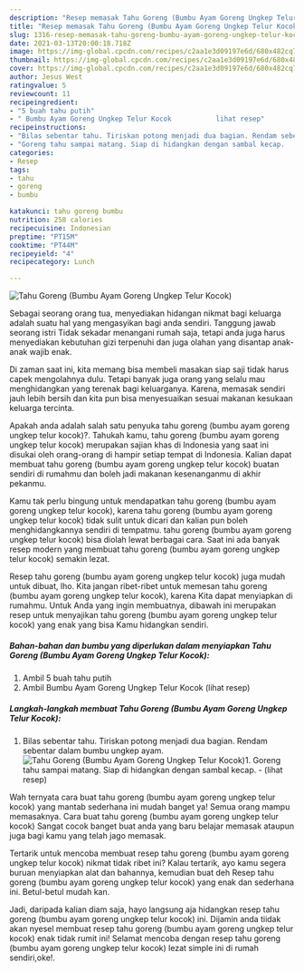 ```yaml
---
description: "Resep memasak Tahu Goreng (Bumbu Ayam Goreng Ungkep Telur Kocok) Sederhana Untuk Jualan"
title: "Resep memasak Tahu Goreng (Bumbu Ayam Goreng Ungkep Telur Kocok) Sederhana Untuk Jualan"
slug: 1316-resep-memasak-tahu-goreng-bumbu-ayam-goreng-ungkep-telur-kocok-sederhana-untuk-jualan
date: 2021-03-13T20:00:18.718Z
image: https://img-global.cpcdn.com/recipes/c2aa1e3d09197e6d/680x482cq70/tahu-goreng-bumbu-ayam-goreng-ungkep-telur-kocok-foto-resep-utama.jpg
thumbnail: https://img-global.cpcdn.com/recipes/c2aa1e3d09197e6d/680x482cq70/tahu-goreng-bumbu-ayam-goreng-ungkep-telur-kocok-foto-resep-utama.jpg
cover: https://img-global.cpcdn.com/recipes/c2aa1e3d09197e6d/680x482cq70/tahu-goreng-bumbu-ayam-goreng-ungkep-telur-kocok-foto-resep-utama.jpg
author: Jesus West
ratingvalue: 5
reviewcount: 11
recipeingredient:
- "5 buah tahu putih"
- " Bumbu Ayam Goreng Ungkep Telur Kocok           lihat resep"
recipeinstructions:
- "Bilas sebentar tahu. Tiriskan potong menjadi dua bagian. Rendam sebentar dalam bumbu ungkep ayam."
- "Goreng tahu sampai matang. Siap di hidangkan dengan sambal kecap.           (lihat resep)"
categories:
- Resep
tags:
- tahu
- goreng
- bumbu

katakunci: tahu goreng bumbu 
nutrition: 258 calories
recipecuisine: Indonesian
preptime: "PT15M"
cooktime: "PT44M"
recipeyield: "4"
recipecategory: Lunch

---
```



![Tahu Goreng (Bumbu Ayam Goreng Ungkep Telur Kocok)](https://img-global.cpcdn.com/recipes/c2aa1e3d09197e6d/680x482cq70/tahu-goreng-bumbu-ayam-goreng-ungkep-telur-kocok-foto-resep-utama.jpg)

Sebagai seorang orang tua, menyediakan hidangan nikmat bagi keluarga adalah suatu hal yang mengasyikan bagi anda sendiri. Tanggung jawab seorang istri Tidak sekadar menangani rumah saja, tetapi anda juga harus menyediakan kebutuhan gizi terpenuhi dan juga olahan yang disantap anak-anak wajib enak.

Di zaman  saat ini, kita memang bisa membeli masakan siap saji tidak harus capek mengolahnya dulu. Tetapi banyak juga orang yang selalu mau menghidangkan yang terenak bagi keluarganya. Karena, memasak sendiri jauh lebih bersih dan kita pun bisa menyesuaikan sesuai makanan kesukaan keluarga tercinta. 



Apakah anda adalah salah satu penyuka tahu goreng (bumbu ayam goreng ungkep telur kocok)?. Tahukah kamu, tahu goreng (bumbu ayam goreng ungkep telur kocok) merupakan sajian khas di Indonesia yang saat ini disukai oleh orang-orang di hampir setiap tempat di Indonesia. Kalian dapat membuat tahu goreng (bumbu ayam goreng ungkep telur kocok) buatan sendiri di rumahmu dan boleh jadi makanan kesenanganmu di akhir pekanmu.

Kamu tak perlu bingung untuk mendapatkan tahu goreng (bumbu ayam goreng ungkep telur kocok), karena tahu goreng (bumbu ayam goreng ungkep telur kocok) tidak sulit untuk dicari dan kalian pun boleh menghidangkannya sendiri di tempatmu. tahu goreng (bumbu ayam goreng ungkep telur kocok) bisa diolah lewat berbagai cara. Saat ini ada banyak resep modern yang membuat tahu goreng (bumbu ayam goreng ungkep telur kocok) semakin lezat.

Resep tahu goreng (bumbu ayam goreng ungkep telur kocok) juga mudah untuk dibuat, lho. Kita jangan ribet-ribet untuk memesan tahu goreng (bumbu ayam goreng ungkep telur kocok), karena Kita dapat menyiapkan di rumahmu. Untuk Anda yang ingin membuatnya, dibawah ini merupakan resep untuk menyajikan tahu goreng (bumbu ayam goreng ungkep telur kocok) yang enak yang bisa Kamu hidangkan sendiri.

<!--inarticleads1-->

##### Bahan-bahan dan bumbu yang diperlukan dalam menyiapkan Tahu Goreng (Bumbu Ayam Goreng Ungkep Telur Kocok):

1. Ambil 5 buah tahu putih
1. Ambil  Bumbu Ayam Goreng Ungkep Telur Kocok           (lihat resep)




<!--inarticleads2-->

##### Langkah-langkah membuat Tahu Goreng (Bumbu Ayam Goreng Ungkep Telur Kocok):

1. Bilas sebentar tahu. Tiriskan potong menjadi dua bagian. Rendam sebentar dalam bumbu ungkep ayam.
<img src="https://img-global.cpcdn.com/steps/b52dafc23ce1fb5a/160x128cq70/tahu-goreng-bumbu-ayam-goreng-ungkep-telur-kocok-langkah-memasak-1-foto.jpg" alt="Tahu Goreng (Bumbu Ayam Goreng Ungkep Telur Kocok)">1. Goreng tahu sampai matang. Siap di hidangkan dengan sambal kecap. -           (lihat resep)




Wah ternyata cara buat tahu goreng (bumbu ayam goreng ungkep telur kocok) yang mantab sederhana ini mudah banget ya! Semua orang mampu memasaknya. Cara buat tahu goreng (bumbu ayam goreng ungkep telur kocok) Sangat cocok banget buat anda yang baru belajar memasak ataupun juga bagi kamu yang telah jago memasak.

Tertarik untuk mencoba membuat resep tahu goreng (bumbu ayam goreng ungkep telur kocok) nikmat tidak ribet ini? Kalau tertarik, ayo kamu segera buruan menyiapkan alat dan bahannya, kemudian buat deh Resep tahu goreng (bumbu ayam goreng ungkep telur kocok) yang enak dan sederhana ini. Betul-betul mudah kan. 

Jadi, daripada kalian diam saja, hayo langsung aja hidangkan resep tahu goreng (bumbu ayam goreng ungkep telur kocok) ini. Dijamin anda tiidak akan nyesel membuat resep tahu goreng (bumbu ayam goreng ungkep telur kocok) enak tidak rumit ini! Selamat mencoba dengan resep tahu goreng (bumbu ayam goreng ungkep telur kocok) lezat simple ini di rumah sendiri,oke!.


